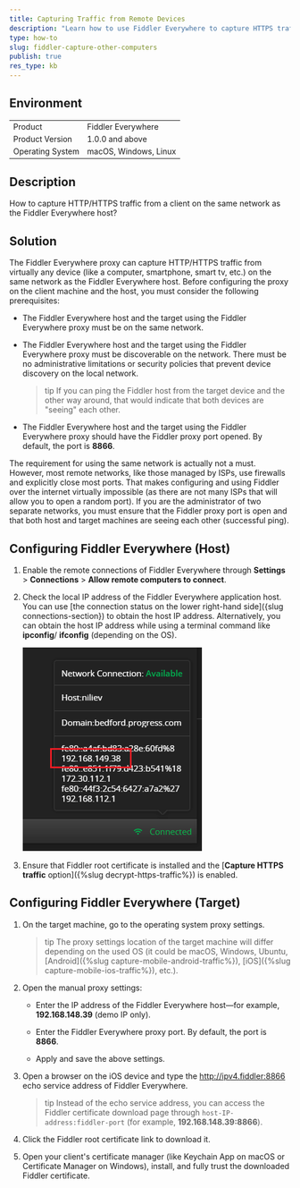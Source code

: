 ```yaml
---
title: Capturing Traffic from Remote Devices
description: "Learn how to use Fiddler Everywhere to capture HTTPS traffic from other computers, smartphones, tablets, and smart devices."
type: how-to
slug: fiddler-capture-other-computers
publish: true
res_type: kb
---
```



## Environment

|   |   |
|---|---|
| Product   | Fiddler Everywhere |
| Product Version | 1.0.0 and above  |
| Operating System | macOS, Windows, Linux  |


## Description

How to capture HTTP/HTTPS traffic from a client on the same network as the Fiddler Everywhere host?


## Solution

The Fiddler Everywhere proxy can capture HTTP/HTTPS traffic from virtually any device (like a computer, smartphone, smart tv, etc.) on the same network as the Fiddler Everywhere host. Before configuring the proxy on the client machine and the host, you must consider the following prerequisites:

- The Fiddler Everywhere host and the target using the Fiddler Everywhere proxy must be on the same network.

- The Fiddler Everywhere host and the target using the Fiddler Everywhere proxy must be discoverable on the network. There must be no administrative limitations or security policies that prevent device discovery on the local network.

    >tip If you can ping the Fiddler host from the target device and the other way around, that would indicate that both devices are "seeing" each other.

- The Fiddler Everywhere host and the target using the Fiddler Everywhere proxy should have the Fiddler proxy port opened. By default, the port is **8866**.


The requirement for using the same network is actually not a must. However, most remote networks, like those managed by ISPs, use firewalls and explicitly close most ports. That makes configuring and using Fiddler over the internet virtually impossible (as there are not many ISPs that will allow you to open a random port). If you are the administrator of two separate networks, you must ensure that the Fiddler proxy port is open and that both host and target machines are seeing each other (successful ping).

## Configuring Fiddler Everywhere (Host) 

1. Enable the remote connections of Fiddler Everywhere through **Settings** > **Connections** > **Allow remote computers to connect**.

1. Check the local IP address of the Fiddler Everywhere application host. You can use [the connection status on the lower right-hand side]({slug connections-section}) to obtain the host IP address. Alternatively, you can obtain the host IP address while using a terminal command like **ipconfig**/ **ifconfig** (depending on the OS).

    ![Host local IP address](../images/kb/host-ip.png)

1. Ensure that Fiddler root certificate is installed and the [**Capture HTTPS traffic** option]({%slug decrypt-https-traffic%}) is enabled.    

## Configuring Fiddler Everywhere (Target)

1. On the target machine, go to the operating system proxy settings.

    >tip The proxy settings location of the target machine will differ depending on the used OS (it could be macOS, Windows, Ubuntu, [Android]({%slug capture-mobile-android-traffic%}), [iOS]({%slug capture-mobile-ios-traffic%}), etc.).

1. Open the manual proxy settings:

    - Enter the IP address of the Fiddler Everywhere host&mdash;for example, **192.168.148.39** (demo IP only).

    - Enter the Fiddler Everywhere proxy port. By default, the port is **8866**.

    - Apply and save the above settings.

1. Open a browser on the iOS device and type the http://ipv4.fiddler:8866 echo service address of Fiddler Everywhere. 

    >tip Instead of the echo service address, you can access the Fiddler certificate download page through `host-IP-address:fiddler-port` (for example, **192.168.148.39:8866**).

1. Click the Fiddler root certificate link to download it.

1. Open your client's certificate manager (like Keychain App on macOS or Certificate Manager on Windows), install, and fully trust the downloaded Fiddler certificate.
